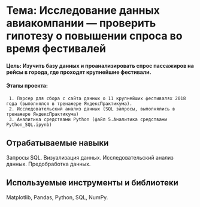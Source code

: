 # Тема: Исследование данных авиакомпании — проверить гипотезу о повышении спроса во время фестивалей


#### Цель:  Изучить базу данных и проанализировать спрос пассажиров на рейсы в города, где проходят крупнейшие фестивали. 

#### Этапы проекта:
     1. Парсер для сбора с сайта данных о 11 крупнейших фестивалях 2018 года (выполнялся в тренажере ЯндексПрактикума).
     2. Исследовательский анализ данных (SQL запросы, выполнялись в тренажере ЯндексПрактикума)
     3. Аналитика средствами Python (файл 5.Аналитика средствами Python_SQL.ipynb)

## Отрабатываемые навыки
Запросы SQL. Визуализация данных. Исследовательский анализ данных. Предобработка данных.

## Используемые инструменты и библиотеки
Matplotlib, Pandas, Python, SQL, NumPy.

